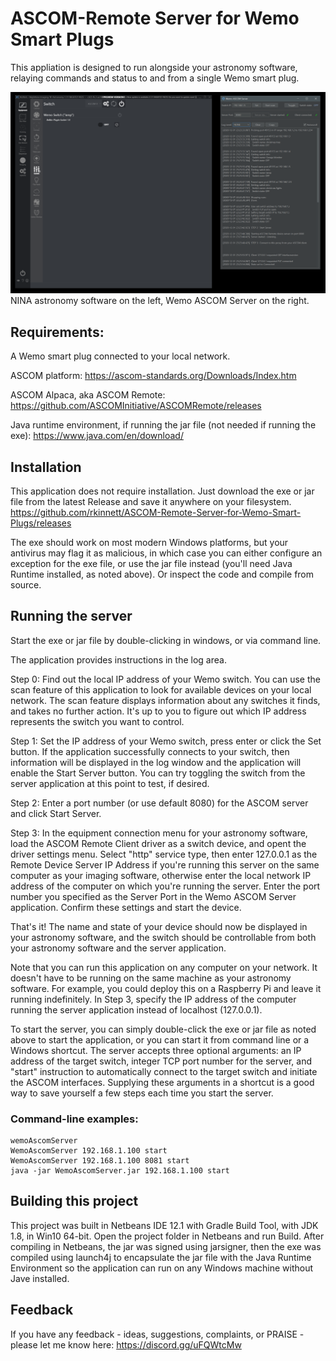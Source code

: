 # ASCOM-Remote Server for Wemo Smart Plugs
This appliation is designed to run alongside your astronomy software, relaying commands and status to and from a single Wemo smart plug.
  
  ![NINA and Wemo ASCOM Server](NINA_and_Wemo_ASCOM_Server.png)
  NINA astronomy software on the left, Wemo ASCOM Server on the right.  
  
## Requirements:
A Wemo smart plug connected to your local network.
  
ASCOM platform:  https://ascom-standards.org/Downloads/Index.htm
  
ASCOM Alpaca, aka ASCOM Remote:  https://github.com/ASCOMInitiative/ASCOMRemote/releases
  
Java runtime environment, if running the jar file (not needed if running the exe):  https://www.java.com/en/download/
  
## Installation
This application does not require installation.  Just download the exe or jar file from the latest Release and save it anywhere on your filesystem.  
https://github.com/rkinnett/ASCOM-Remote-Server-for-Wemo-Smart-Plugs/releases
  
The exe should work on most modern Windows platforms, but your antivirus may flag it as malicious, in which case you can either configure an exception for the exe file, or use the jar file instead (you'll need Java Runtime installed, as noted above).  Or inspect the code and compile from source.
  
## Running the server
Start the exe or jar file by double-clicking in windows, or via command line.
  
The application provides instructions in the log area.
  
Step 0:  Find out the local IP address of your Wemo switch.  You can use the scan feature of this application to look for available devices on your local network.  The scan feature displays information about any switches it finds, and takes no further action.  It's up to you to figure out which IP address represents the switch you want to control.
  
Step 1:  Set the IP address of your Wemo switch, press enter or click the Set button.  If the application successfully connects to your switch, then information will be displayed in the log window and the application will enable the Start Server button.  You can try toggling the switch from the server application at this point to test, if desired.
  
Step 2:  Enter a port number (or use default 8080) for the ASCOM server and click Start Server.
  
Step 3:  In the equipment connection menu for your astronomy software, load the ASCOM Remote Client driver as a switch device, and opent the driver settings menu.  Select "http" service type, then enter 127.0.0.1 as the Remote Device Server IP Address if you're running this server on the same computer as your imaging software, otherwise enter the local network IP address of the computer on which you're running the server.  Enter the port number you specified as the Server Port in the Wemo ASCOM Server application.  Confirm these settings and start the device.
  
That's it!  The name and state of your device should now be displayed in your astronomy software, and the switch should be controllable from both your astronomy software and the server application.
  
Note that you can run this application on any computer on your network.  It doesn't have to be running on the same machine as your astronomy software.  For example, you could deploy this on a Raspberry Pi and leave it running indefinitely.  In Step 3, specify the IP address of the computer running the server application instead of localhost (127.0.0.1).
  
To start the server, you can simply double-click the exe or jar file as noted above to start the application, or you can start it from command line or a Windows shortcut.  The server accepts three optional arguments:  an IP address of the target switch, integer TCP port number for the server, and "start" instruction to automatically connect to the target switch and initiate the ASCOM interfaces.  Supplying these arguments in a shortcut is a good way to save yourself a few steps each time you start the server.
  
### Command-line examples:  
```
wemoAscomServer
WemoAscomServer 192.168.1.100 start  
WemoAscomServer 192.168.1.100 8081 start  
java -jar WemoAscomServer.jar 192.168.1.100 start  
```  
  
## Building this project
This project was built in Netbeans IDE 12.1 with Gradle Build Tool, with JDK 1.8, in Win10 64-bit.  Open the project folder in Netbeans and run Build.  After compiling in Netbeans, the jar was signed using jarsigner, then the exe was compiled using launch4j to encapsulate the jar file with the Java Runtime Environment so the application can run on any Windows machine without Jave installed.
  
## Feedback
If you have any feedback - ideas, suggestions, complaints, or PRAISE - please let me know here:  https://discord.gg/uFQWtcMw
